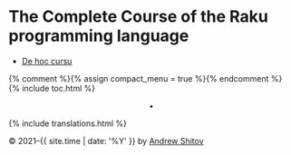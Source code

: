 # The Complete Course of the Raku programming language

* [De hoc cursu](/la/about-this-course)

{% comment %}{% assign compact_menu = true %}{% endcomment %}
{% include toc.html %}


<center>•</center>

{% include translations.html %}

© 2021–{{ site.time | date: '%Y' }} by <a href="https://andrewshitov.com/">Andrew Shitov</a>